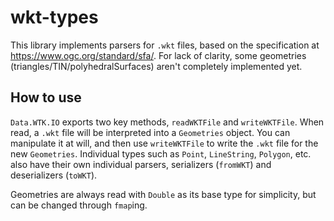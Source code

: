 # wkt-types

This library implements parsers for `.wkt` files, based on the specification at https://www.ogc.org/standard/sfa/. For lack of clarity, some geometries (triangles/TIN/polyhedralSurfaces) aren't completely implemented yet. 

## How to use

`Data.WTK.IO` exports two key methods, `readWKTFile` and `writeWKTFile`. When read, a `.wkt` file will be interpreted into a `Geometries` object. You can manipulate it at will, and then use `writeWKTFile` to write the `.wkt` file for the new `Geometries`. 
Individual types such as `Point`, `LineString`, `Polygon`, etc. also have their own individual parsers, serializers (`fromWKT`) and deserializers (`toWKT`).

Geometries are always read with `Double` as its base type for simplicity, but can be changed through `fmap`ing. 